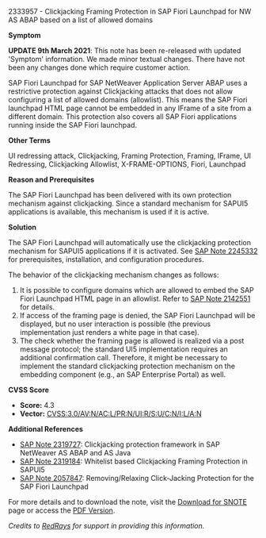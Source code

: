 2333957 - Clickjacking Framing Protection in SAP Fiori Launchpad for NW AS ABAP based on a list of allowed domains

**Symptom**

**UPDATE 9th March 2021**: This note has been re-released with updated 'Symptom' information. We made minor textual changes. There have not been any changes done which require customer action.

SAP Fiori Launchpad for SAP NetWeaver Application Server ABAP uses a restrictive protection against Clickjacking attacks that does not allow configuring a list of allowed domains (allowlist). This means the SAP Fiori launchpad HTML page cannot be embedded in any IFrame of a site from a different domain. This protection also covers all SAP Fiori applications running inside the SAP Fiori launchpad.

**Other Terms**

UI redressing attack, Clickjacking, Framing Protection, Framing, IFrame, UI Redressing, Clickjacking Allowlist, X-FRAME-OPTIONS, Fiori, Launchpad

**Reason and Prerequisites**

The SAP Fiori Launchpad has been delivered with its own protection mechanism against clickjacking. Since a standard mechanism for SAPUI5 applications is available, this mechanism is used if it is active.

**Solution**

The SAP Fiori Launchpad will automatically use the clickjacking protection mechanism for SAPUI5 applications if it is activated. See [SAP Note 2245332](https://me.sap.com/notes/2245332) for prerequisites, installation, and configuration procedures.

The behavior of the clickjacking mechanism changes as follows:

1. It is possible to configure domains which are allowed to embed the SAP Fiori Launchpad HTML page in an allowlist. Refer to [SAP Note 2142551](https://me.sap.com/notes/2142551) for details.
2. If access of the framing page is denied, the SAP Fiori Launchpad will be displayed, but no user interaction is possible (the previous implementation just renders a white page in that case).
3. The check whether the framing page is allowed is realized via a post message protocol; the standard UI5 implementation requires an additional confirmation call. Therefore, it might be necessary to implement the standard clickjacking protection mechanism on the embedding component (e.g., an SAP Enterprise Portal) as well.

**CVSS Score**

- **Score:** 4.3
- **Vector:** [CVSS:3.0/AV:N/AC:L/PR:N/UI:R/S:U/C:N/I:L/A:N](https://www.first.org/cvss/calculator/3.0#CVSS:3.0/AV:N/AC:L/PR:N/UI:R/S:U/C:N/I:L/A:N)

**Additional References**

- [SAP Note 2319727](https://me.sap.com/notes/2319727): Clickjacking protection framework in SAP NetWeaver AS ABAP and AS Java
- [SAP Note 2319184](https://me.sap.com/notes/2319184): Whitelist based Clickjacking Framing Protection in SAPUI5
- [SAP Note 2057847](https://me.sap.com/notes/2057847): Removing/Relaxing Click-Jacking Protection for the SAP Fiori Launchpad

For more details and to download the note, visit the [Download for SNOTE](https://notesdownloads.sap.com/note/0040000018353282017) page or access the [PDF Version](https://userapps.support.sap.com/sap/support/sfm/notes/print/0002333957?language=en-US&token=FC6FD6FADB49CCFD860F544BABAFB461).

*Credits to [RedRays](https://redrays.io) for support in providing this information.*